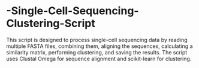 # -Single-Cell-Sequencing-Clustering-Script
This script is designed to process single-cell sequencing data by reading multiple FASTA files, combining them, aligning the sequences, calculating a similarity matrix, performing clustering, and saving the results. The script uses Clustal Omega for sequence alignment and scikit-learn for clustering.
